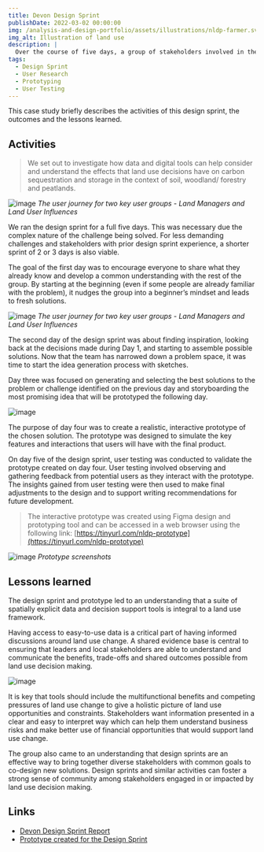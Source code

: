 ```yaml
---
title: Devon Design Sprint 
publishDate: 2022-03-02 00:00:00
img: /analysis-and-design-portfolio/assets/illustrations/nldp-farmer.svg
img_alt: Illustration of land use
description: |
  Over the course of five days, a group of stakeholders involved in the land use decision-making process in Devon worked together as a team to create a prototype decision support tool aimed at facilitating carbon-focused land use decisions in the rural environment. After the prototype was developed, it was tested by a range of intended users to assess its usability and effectiveness.
tags:
  - Design Sprint
  - User Research
  - Prototyping
  - User Testing
---
```


This case study briefly describes the activities of this design sprint, the outcomes and the lessons learned.

## Activities

> We set out to investigate how data and digital tools can help consider and understand the effects that land use decisions have on carbon sequestration and storage in the context of soil, woodland/ forestry and peatlands.

![image](/analysis-and-design-portfolio/assets/work/devon/nldp-sprint-pic-3.png)
*The user journey for two key user groups - Land Managers and Land User Influences*


We ran the design sprint for a full five days. This was necessary due the complex nature of the challenge being solved. For less demanding challenges and stakeholders with prior design sprint experience, a shorter sprint of 2 or 3 days is also viable.

The goal of the first day was to encourage everyone to share what they already know and develop a common understanding with the rest of the group. By starting at the beginning (even if some people are already familiar with the problem), it nudges the group into a beginner’s mindset and leads to fresh solutions.

![image](/analysis-and-design-portfolio/assets/work/devon/devon-desing-sprint-plan.png)
*The user journey for two key user groups - Land Managers and Land User Influences*

The second day of the design sprint was about finding inspiration, looking back at the decisions made during Day 1, and starting to assemble possible solutions. Now that the team has narrowed down a problem space, it was time to start the idea generation process with sketches.

Day three was focused on generating and selecting the best solutions to the problem or challenge identified on the previous day and storyboarding the most promising idea that will be prototyped the following day.

![image](/analysis-and-design-portfolio/assets/work/devon/nldp-sprint-pic-2.png)

The purpose of day four was to create a realistic, interactive prototype of the chosen solution. The prototype was designed to simulate the key features and interactions that users will have with the final product.

On day five of the design sprint, user testing was conducted to validate the prototype created on day four. User testing involved observing and gathering feedback from potential users as they interact with the prototype. The insights gained from user testing were then used to make final adjustments to the design and to support writing recommendations for future development.

> The interactive prototype was created using Figma design and prototyping tool and can be accessed in a web browser using the following link: [https://tinyurl.com/nldp-prototype](https://tinyurl.com/nldp-prototype)

![image](/analysis-and-design-portfolio/assets/work/devon/nldp-app-scrneehots.png)
*Prototype screenshots*

## Lessons learned

The design sprint and prototype led to an understanding that a suite of spatially explicit data and decision support tools is integral to a land use framework.

Having access to easy-to-use data is a critical part of having informed discussions around land use change. A shared evidence base is central to ensuring that leaders and local stakeholders are able to understand and communicate the benefits, trade-offs and shared outcomes possible from land use decision making.

![image](/analysis-and-design-portfolio/assets/work/devon/nldp-illustration.png)

It is key that tools should include the multifunctional benefits and competing pressures of land use change to give a holistic picture of land use opportunities and constraints. Stakeholders want information presented in a clear and easy to interpret way which can help them understand business risks and make better use of financial opportunities that would support land use change.

The group also came to an understanding that design sprints are an effective way to bring together diverse stakeholders with common goals to co-design new solutions. Design sprints and similar activities can foster a strong sense of community among stakeholders engaged in or impacted by land use decision making.

## Links

* [Devon Design Sprint Report](https://ffcc.co.uk/publications/devon-design-sprint-report)
* [Prototype created for the Design Sprint](https://tinyurl.com/nldp-prototype)


